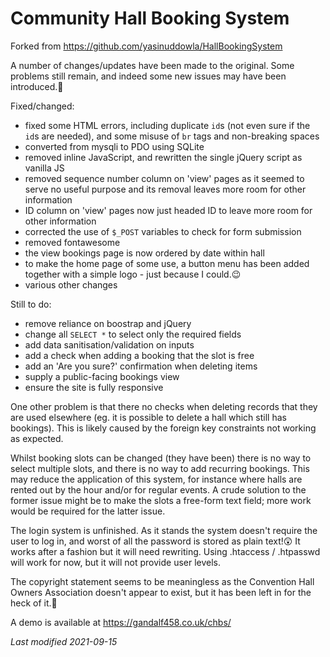 # Community Hall Booking System

Forked from https://github.com/yasinuddowla/HallBookingSystem

A number of changes/updates have been made to the original. Some problems still remain, and indeed some new issues may have been introduced.🙁

Fixed/changed:

- fixed some HTML errors, including duplicate `id`s (not even sure if the `id`s are needed), and some misuse of `br` tags and non-breaking spaces
- converted from mysqli to PDO using SQLite
- removed inline JavaScript, and rewritten the single jQuery script as vanilla JS
- removed sequence number column on 'view' pages as it seemed to serve no useful purpose and its removal leaves more room for other information
- ID column on 'view' pages now just headed ID to leave more room for other information
- corrected the use of `$_POST` variables to check for form submission
- removed fontawesome
- the view bookings page is now ordered by date within hall
- to make the home page of some use, a button menu has been added together with a simple logo - just because I could.😉
- various other changes

Still to do:

- remove reliance on boostrap and jQuery
- change all `SELECT *` to select only the required fields
- add data sanitisation/validation on inputs
- add a check when adding a booking that the slot is free
- add an 'Are you sure?' confirmation when deleting items
- supply a public-facing bookings view
- ensure the site is fully responsive

One other problem is that there no checks when deleting records that they are used elsewhere (eg. it is possible to delete a hall which still has bookings). This is likely caused by the foreign key constraints not working as expected.

Whilst booking slots can be changed (they have been) there is no way to select multiple slots, and there is no way to add recurring bookings. This may reduce the application of this system, for instance where halls are rented out by the hour and/or for regular events. A crude solution to the former issue might be to make the slots a free-form text field; more work would be required for the latter issue.

The login system is unfinished. As it stands the system doesn't require the user to log in, and worst of all the password is stored as plain text!😲 It works after a fashion but it will need rewriting. Using .htaccess / .htpasswd will work for now, but it will not provide user levels.

The copyright statement seems to be meaningless as the Convention Hall Owners Association doesn't appear to exist, but it has been left in for the heck of it.🤷

A demo is available at https://gandalf458.co.uk/chbs/

_Last modified 2021-09-15_
